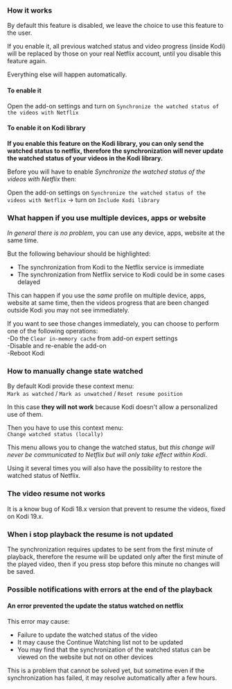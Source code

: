 ### How it works

By default this feature is disabled, we leave the choice to use this feature to the user.

If you enable it, all previous watched status and video progress (inside Kodi) will be replaced by those on your real Netflix account, until you disable this feature again.

Everything else will happen automatically.

#### To enable it
Open the add-on settings and turn on `Synchronize the watched status of the videos with Netflix`

#### To enable it on Kodi library
**If you enable this feature on the Kodi library, you can only send the watched status to netflix, therefore the synchronization will never update the watched status of your videos in the Kodi library.**

Before you will have to enable _Synchronize the watched status of the videos with Netflix_ then:

Open the add-on settings on `Synchronize the watched status of the videos with Netflix` -> turn on `Include Kodi library`


### What happen if you use multiple devices, apps or website

_In general there is no problem_, you can use any device, apps, website at the same time.

But the following behaviour should be highlighted:

- The synchronization from Kodi to the Netflix service is immediate
- The synchronization from Netflix service to Kodi could be in some cases delayed

This can happen if you use the _same_ profile on multiple device, apps, website at same time, then the videos progress that are been changed outside Kodi you may not see immediately.

If you want to see those changes immediately, you can choose to perform one of the following operations:<br/>
-Do the `Clear in-memory cache` from add-on expert settings<br/>
-Disable and re-enable the add-on<br/>
-Reboot Kodi

### How to manually change state watched

By default Kodi provide these context menu:<br/>
`Mark as watched` / `Mark as unwatched` / `Reset resume position`

In this case **they will not work** because Kodi doesn't allow a personalized use of them.

Then you have to use this context menu:<br/>
`Change watched status (locally)`

This menu allows you to change the watched status, but _this change will never be communicated to Netflix but will only take effect within Kodi_.

Using it several times you will also have the possibility to restore the watched status of Netflix.

### The video resume not works

It is a know bug of Kodi 18.x version that prevent to resume the videos, fixed on Kodi 19.x.

### When i stop playback the resume is not updated

The synchronization requires updates to be sent from the first minute of playback, therefore the resume will be updated only after the first minute of the played video, then if you press stop before this minute no changes will be saved.

### Possible notifications with errors at the end of the playback

#### An error prevented the update the status watched on netflix

This error may cause:
- Failure to update the watched status of the video
- It may cause the Continue Watching list not to be updated
- You may find that the synchronization of the watched status can be viewed on the website but not on other devices

This is a problem that cannot be solved yet,
but sometime even if the synchronization has failed,
it may resolve automatically after a few hours.
